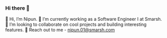 ### Hi there 👋

👋 Hi, I’m Nipun.
🌱 I’m currently working as a Software Engineer I at Smarsh.
💞️ I’m looking to collaborate on cool projects and building interesting features.
👀 Reach out to me - nipun.01@smarsh.com

<!--
**Nipun-Smarsh/Nipun-Smarsh** is a ✨ _special_ ✨ repository because its `README.md` (this file) appears on your GitHub profile.

Here are some ideas to get you started:

- 🔭 I’m currently working on ...
- 🌱 I’m currently learning ...
- 👯 I’m looking to collaborate on ...
- 🤔 I’m looking for help with ...
- 💬 Ask me about ...
- 📫 How to reach me: ...
- 😄 Pronouns: ...
- ⚡ Fun fact: ...
-->
